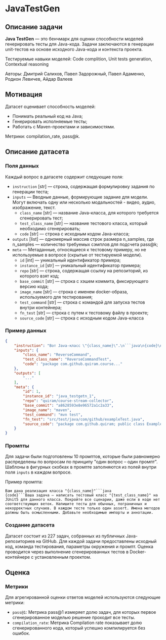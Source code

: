 # JavaTestGen


## Описание задачи

**Java TestGen** — это бенчмарк для оценки способности моделей генерировать тесты для Java-кода. Задачи заключаются в генерации unit-тестов на основе исходного Java-кода и контекста проекта.

Тестируемые навыки моделей: Code complition, Unit tests generation, Contextual reasoning

Авторы: Дмитрий Салихов, Павел Задорожный, Павел Адаменко, Родион Левичев, Айдар Валеев


## Мотивация

Датасет оценивает способность моделей:
- Понимать реальный код на Java;
- Генерировать исполняемые тесты;
- Работать с Maven-проектами и зависимостями.
  
Метрики: compilation_rate, pass@k.


## Описание датасета

### Поля данных

Каждый вопрос в датасете содержит следующие поля:

- `instruction` [str] — строка, содержащая формулировку задания по генерации теста;
- `inputs` — Вводные данные, формирующие задание для модели. Могут включать одну или несколько модальностей - видео, аудио, изображение, текст.
    - `class_name` [str] — название Java-класса, для которого требуется сгенерировать тест;
    - `test_class_name` [str] — название тестового класса, который необходимо сгенерировать;
    - `code` [str] — строка с исходным кодом Java-класса;
- `outputs` [list] — одномерный массив строк размера n_samples, где n_samples — количество требуемых сэмплов для подсчета pass@k;
- `meta` — Метаданные, относящиеся к тестовому примеру, но не используемые в вопросе (скрытые от тестируемой модели).
    - `id` [int] — уникальный идентификатор примера;
    - `instance_id` [str] — уникальный идентификатор примера;
    - `repo` [str] — строка, содержащая ссылку на репозиторий, из которого взят код;
    - `base_commit` [str] — строка с хэшем коммита, фиксирующего версию кода;
    - `image_name` [str] — строка с именем docker-образа, используемого для тестирования;
    - `test_command` [str] — строка с командой для запуска тестов внутри контейнера;
    - `fn_test` [str] — строка с путем к тестовому файлу в проекте;
    - `source_code` [str] — строка с исходным кодом Java-класса


### Пример данных

```json
{
    "instruction": "Вот Java-класс \"{class_name}\".\n```java\n{code}\n```\nНапишите JUnit5 тестовый класс \"{test_class_name}\". Включите позитивные сценарии, ошибки и граничные случаи.",
    "inputs": {
        "class_name": "ReverseCommand",
        "test_class_name": "ReverseCommandTest",
        "code": "package com.github.quiram.course..."
    },
    "outputs": [
        "..."
    ],
    "meta": {
        "id": 1,
        "instance_id": "java_testgetn_1",
        "repo": "quiram/course-stream-collector",
        "base_commit": "a8628593e8e96572a1c2a33",
        "image_name": "maven",
        "test_command": "mvn test",
        "fn_test": "src/test/java/com/github/exampleTest.java",
        "source_code": "package com.github.quiram; public class Example {}"
    }
}
```


### Промпты

Для задачи были подготовлены 10 промптов, которые были равномерно распределены по вопросам по принципу "один вопрос – один промпт". Шаблоны в фигурных скобках в промпте заполняются из полей внутри поля `inputs` в каждом вопросе.


Пример промпта:

```
Вам дана реализация класса "{class_name}"```java
{code}```Ваша задача — написать тестовый класс "{test_class_name}" на JUnit5 для данного класса. Покройте все сценарии, даже если в коде нет соответствующих веток. Напишите тесты для обычных, пограничных и некорректных случаев. В каждом тесте только один assert. Имена методов должны быть осмысленными. Добавьте необходимые импорты и аннотации.
```


### Создание датасета

Датасет состоит из 227 задач, собранных из публичных Java-репозиториев на GitHub. Для каждой задачи предоставлены исходный код, команда тестирования, параметры окружения и промпт. Оценка проводится через выполнение сгенерированных тестов в Docker-контейнере с установленным проектом.


## Оценка


### Метрики

Для агрегированной оценки ответов моделей используются следующие метрики:

- `pass@1`: Метрика pass@1 измеряет долю задач, для которых первое сгенерированное моделью решение проходит все тесты.
- `compilation_rate`: Метрика Compilation rate показывает долю сгенерированного кода, который успешно компилируется без ошибок.
